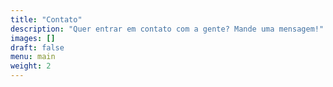 ```yaml
---
title: "Contato"
description: "Quer entrar em contato com a gente? Mande uma mensagem!"
images: []
draft: false
menu: main
weight: 2
---
```

